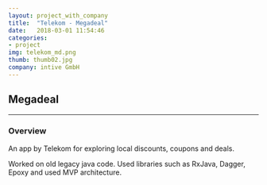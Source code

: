 ```yaml
---
layout: project_with_company
title:  "Telekom - Megadeal"
date:   2018-03-01 11:54:46
categories:
- project
img: telekom_md.png
thumb: thumb02.jpg
company: intive GmbH
---
```

## Megadeal
------------

### Overview
An app by Telekom for exploring local discounts, coupons and deals.

Worked on old legacy java code. Used libraries such as RxJava, Dagger, Epoxy and used MVP architecture.